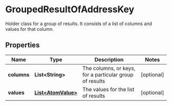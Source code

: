 

# GroupedResultOfAddressKey

Holder class for a group of results. It consists of a list of columns and values for that column.

## Properties

Name | Type | Description | Notes
------------ | ------------- | ------------- | -------------
**columns** | **List&lt;String&gt;** | The columns, or keys, for a particular group of results |  [optional]
**values** | [**List&lt;AtomValue&gt;**](AtomValue.md) | The values for the list of results |  [optional]



